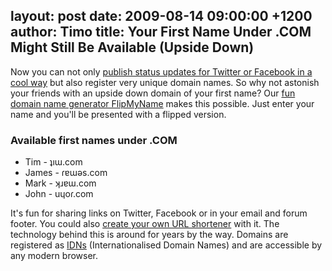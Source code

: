 layout: post
date: 2009-08-14 09:00:00 +1200
author: Timo
title: Your First Name Under .COM Might Still Be Available (Upside Down)
----

Now you can not only [publish status updates for Twitter or Facebook in a cool way](http://mashable.com/2009/08/10/flipmytext/) but also register very unique domain names. So why not astonish your friends with an upside down domain of your first name? Our [fun domain name generator FlipMyName](https://iwantmyname.com/domain-tools/name-generator/turn-words-upside-down "Domain Name Generator Tool FlipMyName") makes this possible. Just enter your name and you'll be presented with a flipped version.

### Available first names under .COM

*   Tim - ʇıɯ.com
*   James - ɾɐɯǝs.com
*   Mark - ʞɹɐɯ.com
*   John - uɥoɾ.com

It's fun for sharing links on Twitter, Facebook or in your email and forum footer. You could also [create your own URL shortener](https://iwantmyname.com/blog/2009/08/10-tools-to-run-an-url-shortener-on-your-own-custom-domain.html "create your own URL shortener") with it. The technology behind this is around for years by the way. Domains are registered as [IDNs](https://iwantmyname.com/idns/search-register-internationalised-domain-names "Register IDNs - Internationalised Domain Names") (Internationalised Domain Names) and are accessible by any modern browser.
